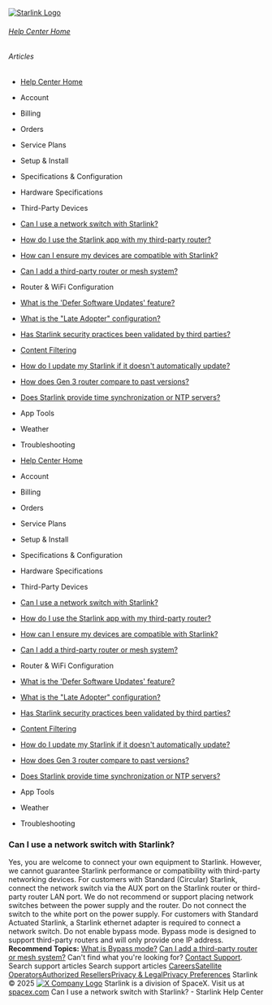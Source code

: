 [![Starlink Logo](https://www.starlink.com/_next/image?url=%2Fassets%2Fimages%2Flogo%2Flogo_white.png&w=3840&q=75)](https://www.starlink.com/support/article/<https:/www.starlink.com/>)
###### [Help Center Home](https://www.starlink.com/support/article/</support>)
###### Articles
  * [Help Center Home](https://www.starlink.com/support/article/</support>)
  * Account
  * Billing
  * Orders
  * Service Plans
  * Setup & Install
  * Specifications & Configuration
  * Hardware Specifications
  * Third-Party Devices
  * [Can I use a network switch with Starlink?](https://www.starlink.com/support/article/</support/article/0fe26b2b-ffab-001c-e950-7a07f3082e5d>)
  * [How do I use the Starlink app with my third-party router?](https://www.starlink.com/support/article/</support/article/27802782-944e-10aa-bc29-23ccbc1fce73>)
  * [How can I ensure my devices are compatible with Starlink?](https://www.starlink.com/support/article/</support/article/471fbaeb-08ad-e1d9-08f5-802e6e710e10>)
  * [Can I add a third-party router or mesh system?](https://www.starlink.com/support/article/</support/article/a206a55c-0597-2d06-1408-dea7dcf24221>)
  * Router & WiFi Configuration 
  * [What is the 'Defer Software Updates' feature?](https://www.starlink.com/support/article/</support/article/4331faa0-0edd-274e-6ace-7b3188afb4b4>)
  * [What is the "Late Adopter" configuration?](https://www.starlink.com/support/article/</support/article/219ac7cc-4436-8260-36bc-af0a6765d704>)
  * [Has Starlink security practices been validated by third parties?](https://www.starlink.com/support/article/</support/article/984d0c92-9fac-3036-1138-be0f390829dc>)
  * [Content Filtering](https://www.starlink.com/support/article/</support/article/1542bce8-8fa4-158f-5880-2dd366dec075>)
  * [How do I update my Starlink if it doesn't automatically update?](https://www.starlink.com/support/article/</support/article/44b964f6-a538-d7c1-b893-b02822f444b5>)
  * [How does Gen 3 router compare to past versions?](https://www.starlink.com/support/article/</support/article/f7105c55-8d50-ac74-fb47-210edc350f85>)
  * [Does Starlink provide time synchronization or NTP servers?](https://www.starlink.com/support/article/</support/article/0873e885-831a-9f4e-4808-2838a28f2e69>)
  * App Tools 
  * Weather 
  * Troubleshooting


  * [Help Center Home](https://www.starlink.com/support/article/</support>)
  * Account
  * Billing
  * Orders
  * Service Plans
  * Setup & Install
  * Specifications & Configuration
  * Hardware Specifications
  * Third-Party Devices
  * [Can I use a network switch with Starlink?](https://www.starlink.com/support/article/</support/article/0fe26b2b-ffab-001c-e950-7a07f3082e5d>)
  * [How do I use the Starlink app with my third-party router?](https://www.starlink.com/support/article/</support/article/27802782-944e-10aa-bc29-23ccbc1fce73>)
  * [How can I ensure my devices are compatible with Starlink?](https://www.starlink.com/support/article/</support/article/471fbaeb-08ad-e1d9-08f5-802e6e710e10>)
  * [Can I add a third-party router or mesh system?](https://www.starlink.com/support/article/</support/article/a206a55c-0597-2d06-1408-dea7dcf24221>)
  * Router & WiFi Configuration 
  * [What is the 'Defer Software Updates' feature?](https://www.starlink.com/support/article/</support/article/4331faa0-0edd-274e-6ace-7b3188afb4b4>)
  * [What is the "Late Adopter" configuration?](https://www.starlink.com/support/article/</support/article/219ac7cc-4436-8260-36bc-af0a6765d704>)
  * [Has Starlink security practices been validated by third parties?](https://www.starlink.com/support/article/</support/article/984d0c92-9fac-3036-1138-be0f390829dc>)
  * [Content Filtering](https://www.starlink.com/support/article/</support/article/1542bce8-8fa4-158f-5880-2dd366dec075>)
  * [How do I update my Starlink if it doesn't automatically update?](https://www.starlink.com/support/article/</support/article/44b964f6-a538-d7c1-b893-b02822f444b5>)
  * [How does Gen 3 router compare to past versions?](https://www.starlink.com/support/article/</support/article/f7105c55-8d50-ac74-fb47-210edc350f85>)
  * [Does Starlink provide time synchronization or NTP servers?](https://www.starlink.com/support/article/</support/article/0873e885-831a-9f4e-4808-2838a28f2e69>)
  * App Tools 
  * Weather 
  * Troubleshooting


### Can I use a network switch with Starlink?
Yes, you are welcome to connect your own equipment to Starlink. However, we cannot guarantee Starlink performance or compatibility with third-party networking devices.
For customers with Standard (Circular) Starlink, connect the network switch via the AUX port on the Starlink router or third-party router LAN port. We do not recommend or support placing network switches between the power supply and the router. Do not connect the switch to the white port on the power supply.
For customers with Standard Actuated Starlink, a Starlink ethernet adapter is required to connect a network switch. Do not enable bypass mode. Bypass mode is designed to support third-party routers and will only provide one IP address.
​ 
**Recommend Topics:**
[What is Bypass mode?](https://www.starlink.com/support/article/<https:/www.starlink.com/support/article/a0fe8d51-32f7-d2b9-d74a-801e31ad9f6a>)
[Can I add a third-party router or mesh system?](https://www.starlink.com/support/article/<https:/www.starlink.com/support/article/a206a55c-0597-2d06-1408-dea7dcf24221>)
Can't find what you're looking for? [Contact Support](https://www.starlink.com/support/article/</support/tickets?sourceType=web_article_help_center&sourceValue=0fe26b2b-ffab-001c-e950-7a07f3082e5d>).
Search support articles
Search support articles
[Careers](https://www.starlink.com/support/article/<https:/www.spacex.com/careers>)[Satellite Operators](https://www.starlink.com/support/article/<https:/starlink.com/satellite-operators>)[Authorized Resellers](https://www.starlink.com/support/article/<https:/starlink.com/resellers>)[Privacy & Legal](https://www.starlink.com/support/article/<https:/starlink.com/legal>)[Privacy Preferences](https://www.starlink.com/support/article/<>)
Starlink © 2025
[![X Company Logo](https://www.starlink.com/assets/images/icons/x-logo.svg)](https://www.starlink.com/support/article/<https:/twitter.com/Starlink>)
Starlink is a division of SpaceX. Visit us at [spacex.com](https://www.starlink.com/support/article/<https:/www.spacex.com/>)
Can I use a network switch with Starlink? - Starlink Help Center
